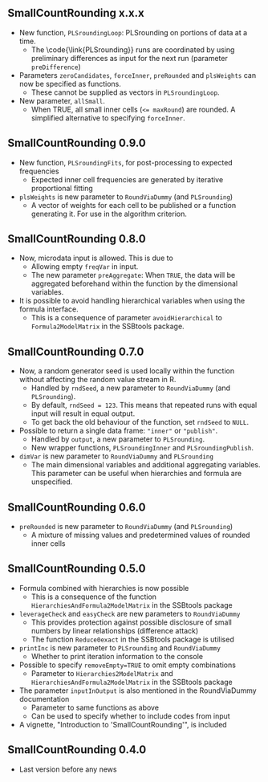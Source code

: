 ## SmallCountRounding	x.x.x
* New function, `PLSroundingLoop`: PLSrounding on portions of data at a time.
  - The \code{\link{PLSrounding}} runs are coordinated by using preliminary differences as input for the next run (parameter `preDifference`)
* Parameters `zeroCandidates`, `forceInner`,  `preRounded` and `plsWeights` can now be specified as functions.
  - These cannot be supplied as vectors in `PLSroundingLoop`.
* New parameter, `allSmall`.
  - When TRUE, all small inner cells (`<= maxRound`) are rounded. A simplified alternative to specifying `forceInner`.

## SmallCountRounding	0.9.0
* New function, `PLSroundingFits`, for post-processing to expected frequencies
  - Expected inner cell frequencies are generated by iterative proportional fitting
* `plsWeights`	is new parameter to `RoundViaDummy` (and `PLSrounding`)
  - A vector of weights for each cell to be published or a function generating it. For use in the algorithm criterion. 


## SmallCountRounding	0.8.0
* Now, microdata input is allowed. This is due to
  - Allowing empty `freqVar` in input.
  - The new parameter `preAggregate`: When `TRUE`, the data will be aggregated beforehand within the function by the dimensional variables.
* It is possible to avoid handling hierarchical variables when using the formula interface.
  - This is a consequence of parameter `avoidHierarchical` to `Formula2ModelMatrix` in the SSBtools package.


## SmallCountRounding	0.7.0
* Now, a random generator seed is used locally within the function without affecting the random value stream in R.
  - Handled by `rndSeed`, a new parameter to `RoundViaDummy` (and `PLSrounding`). 
  - By default, `rndSeed = 123`. This means that repeated runs with equal input will result in equal output. 
  - To get back the old behaviour of the function, set `rndSeed` to `NULL`.
* Possible to return a single data frame: `"inner"` or `"publish"`.
  - Handled by `output`, a new parameter to `PLSrounding`. 
  - New wrapper functions, `PLSroundingInner` and  `PLSroundingPublish`.
* `dimVar`	is new parameter to `RoundViaDummy` and `PLSrounding`
  - The main dimensional variables and additional aggregating variables. This parameter can be  useful when hierarchies and formula are unspecified. 


## SmallCountRounding	0.6.0
* `preRounded`	is new parameter to `RoundViaDummy` (and `PLSrounding`)
  - A mixture of missing values and predetermined values of rounded inner cells


## SmallCountRounding	0.5.0

* Formula combined with hierarchies is now possible
  - This is a consequence of the function `HierarchiesAndFormula2ModelMatrix` in the SSBtools package
* `leverageCheck` and `easyCheck` are new parameters to `RoundViaDummy`
  - This provides protection against possible disclosure of small numbers by linear relationships (difference attack)
  - The function `Reduce0exact` in the SSBtools package is utilised
* `printInc` is new parameter to `PLSrounding` and `RoundViaDummy`
  - Whether to print iteration information to the console
* Possible to specify `removeEmpty=TRUE` to omit empty combinations
  -  Parameter to `Hierarchies2ModelMatrix` and `HierarchiesAndFormula2ModelMatrix` in the SSBtools package
* The parameter `inputInOutput` is also mentioned in the RoundViaDummy documentation 
  -  Parameter to same functions as above
  -  Can be used to specify whether to include codes from input
* A vignette, "Introduction to 'SmallCountRounding'", is included  

  
## SmallCountRounding	0.4.0

* Last version before any news
